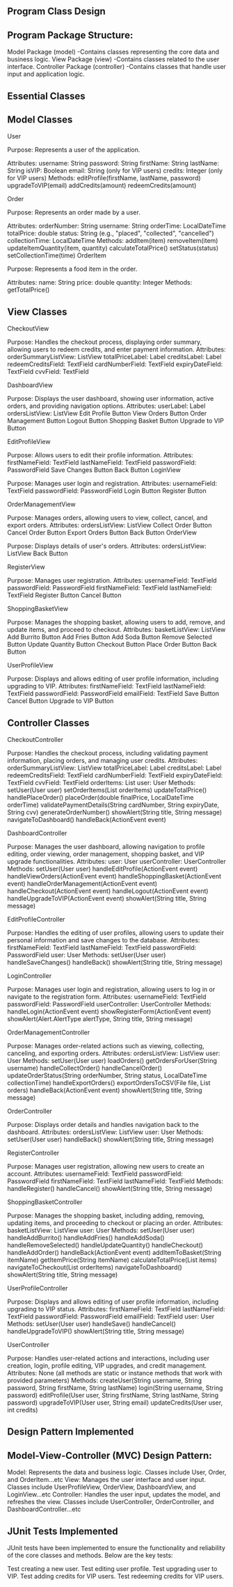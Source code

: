 ## Program Class Design
## Program Package Structure:

Model Package (model)
-Contains classes representing the core data and business logic.
View Package (view)
-Contains classes related to the user interface.
Controller Package (controller)
-Contains classes that handle user input and application logic.

## Essential Classes
## Model Classes
User

Purpose: Represents a user of the application.

Attributes:
username: String
password: String
firstName: String
lastName: String
isVIP: Boolean
email: String (only for VIP users)
credits: Integer (only for VIP users)
Methods:
editProfile(firstName, lastName, password)
upgradeToVIP(email)
addCredits(amount)
redeemCredits(amount)

Order

Purpose: Represents an order made by a user.

Attributes:
orderNumber: String
username: String
orderTime: LocalDateTime
totalPrice: double
status: String (e.g., "placed", "collected", "cancelled")
collectionTime: LocalDateTime
Methods:
addItem(item)
removeItem(item)
updateItemQuantity(item, quantity)
calculateTotalPrice()
setStatus(status)
setCollectionTime(time)
OrderItem

Purpose: Represents a food item in the order.

Attributes:
name: String
price: double
quantity: Integer
Methods:
getTotalPrice()

## View Classes
CheckoutView

Purpose: Handles the checkout process, displaying order summary, allowing users to redeem credits, and enter payment information.
Attributes:
orderSummaryListView: ListView
totalPriceLabel: Label
creditsLabel: Label
redeemCreditsField: TextField
cardNumberField: TextField
expiryDateField: TextField
cvvField: TextField

DashboardView

Purpose: Displays the user dashboard, showing user information, active orders, and providing navigation options.
Attributes:
userLabel: Label
ordersListView: ListView
Edit Profile Button
View Orders Button
Order Management Button
Logout Button
Shopping Basket Button
Upgrade to VIP Button

EditProfileView

Purpose: Allows users to edit their profile information.
Attributes:
firstNameField: TextField
lastNameField: TextField
passwordField: PasswordField
Save Changes Button
Back Button
LoginView

Purpose: Manages user login and registration.
Attributes:
usernameField: TextField
passwordField: PasswordField
Login Button
Register Button

OrderManagementView

Purpose: Manages orders, allowing users to view, collect, cancel, and export orders.
Attributes:
ordersListView: ListView
Collect Order Button
Cancel Order Button
Export Orders Button
Back Button
OrderView

Purpose: Displays details of user's orders.
Attributes:
ordersListView: ListView
Back Button

RegisterView

Purpose: Manages user registration.
Attributes:
usernameField: TextField
passwordField: PasswordField
firstNameField: TextField
lastNameField: TextField
Register Button
Cancel Button

ShoppingBasketView

Purpose: Manages the shopping basket, allowing users to add, remove, and update items, and proceed to checkout.
Attributes:
basketListView: ListView
Add Burrito Button
Add Fries Button
Add Soda Button
Remove Selected Button
Update Quantity Button
Checkout Button
Place Order Button
Back Button

UserProfileView

Purpose: Displays and allows editing of user profile information, including upgrading to VIP.
Attributes:
firstNameField: TextField
lastNameField: TextField
passwordField: PasswordField
emailField: TextField
Save Button
Cancel Button
Upgrade to VIP Button

## Controller Classes
CheckoutController

Purpose: Handles the checkout process, including validating payment information, placing orders, and managing user credits.
Attributes:
orderSummaryListView: ListView<OrderItem>
totalPriceLabel: Label
creditsLabel: Label
redeemCreditsField: TextField
cardNumberField: TextField
expiryDateField: TextField
cvvField: TextField
orderItems: List<OrderItem>
user: User
Methods:
setUser(User user)
setOrderItems(List<OrderItem> orderItems)
updateTotalPrice()
handlePlaceOrder()
placeOrder(double finalPrice, LocalDateTime orderTime)
validatePaymentDetails(String cardNumber, String expiryDate, String cvv)
generateOrderNumber()
showAlert(String title, String message)
navigateToDashboard()
handleBack(ActionEvent event)

DashboardController

Purpose: Manages the user dashboard, allowing navigation to profile editing, order viewing, order management, shopping basket, and VIP upgrade functionalities.
Attributes:
user: User
userController: UserController
Methods:
setUser(User user)
handleEditProfile(ActionEvent event)
handleViewOrders(ActionEvent event)
handleShoppingBasket(ActionEvent event)
handleOrderManagement(ActionEvent event)
handleCheckout(ActionEvent event)
handleLogout(ActionEvent event)
handleUpgradeToVIP(ActionEvent event)
showAlert(String title, String message)

EditProfileController

Purpose: Handles the editing of user profiles, allowing users to update their personal information and save changes to the database.
Attributes:
firstNameField: TextField
lastNameField: TextField
passwordField: PasswordField
user: User
Methods:
setUser(User user)
handleSaveChanges()
handleBack()
showAlert(String title, String message)

LoginController

Purpose: Manages user login and registration, allowing users to log in or navigate to the registration form.
Attributes:
usernameField: TextField
passwordField: PasswordField
userController: UserController
Methods:
handleLogin(ActionEvent event)
showRegisterForm(ActionEvent event)
showAlert(Alert.AlertType alertType, String title, String message)

OrderManagementController

Purpose: Manages order-related actions such as viewing, collecting, canceling, and exporting orders.
Attributes:
ordersListView: ListView<Order>
user: User
Methods:
setUser(User user)
loadOrders()
getOrdersForUser(String username) 
handleCollectOrder()
handleCancelOrder()
updateOrderStatus(String orderNumber, String status, LocalDateTime collectionTime)
handleExportOrders()
exportOrdersToCSV(File file, List<Order> orders)
handleBack(ActionEvent event)
showAlert(String title, String message)

OrderController

Purpose: Displays order details and handles navigation back to the dashboard.
Attributes:
ordersListView: ListView<Order>
user: User
Methods:
setUser(User user)
handleBack()
showAlert(String title, String message)

RegisterController

Purpose: Manages user registration, allowing new users to create an account.
Attributes:
usernameField: TextField
passwordField: PasswordField
firstNameField: TextField
lastNameField: TextField
Methods:
handleRegister()
handleCancel()
showAlert(String title, String message)

ShoppingBasketController

Purpose: Manages the shopping basket, including adding, removing, updating items, and proceeding to checkout or placing an order.
Attributes:
basketListView: ListView<OrderItem>
user: User
Methods:
setUser(User user)
handleAddBurrito()
handleAddFries()
handleAddSoda()
handleRemoveSelected()
handleUpdateQuantity()
handleCheckout()
handleAddOrder()
handleBack(ActionEvent event)
addItemToBasket(String itemName)
getItemPrice(String itemName)
calculateTotalPrice(List<OrderItem> items)
navigateToCheckout(List<OrderItem> orderItems)
navigateToDashboard()
showAlert(String title, String message)

UserProfileController

Purpose: Displays and allows editing of user profile information, including upgrading to VIP status.
Attributes:
firstNameField: TextField
lastNameField: TextField
passwordField: PasswordField
emailField: TextField
user: User
Methods:
setUser(User user)
handleSave()
handleCancel()
handleUpgradeToVIP()
showAlert(String title, String message)

UserController

Purpose: Handles user-related actions and interactions, including user creation, login, profile editing, VIP upgrades, and credit management.
Attributes:
None (all methods are static or instance methods that work with provided parameters)
Methods:
createUser(String username, String password, String firstName, String lastName) 
login(String username, String password) 
editProfile(User user, String firstName, String lastName, String password) 
upgradeToVIP(User user, String email) 
updateCredits(User user, int credits) 

## Design Pattern Implemented

## Model-View-Controller (MVC) Design Pattern:
Model: Represents the data and business logic. Classes include User, Order, and OrderItem...etc
View: Manages the user interface and user input. Classes include UserProfileView, OrderView, DashboardView, and LoginView...etc
Controller: Handles the user input, updates the model, and refreshes the view. Classes include UserController, OrderController, and DashboardController...etc



## JUnit Tests Implemented
JUnit tests have been implemented to ensure the functionality and reliability of the core classes and methods. Below are the key tests:



Test creating a new user.
Test editing user profile.
Test upgrading user to VIP.
Test adding credits for VIP users.
Test redeeming credits for VIP users.

